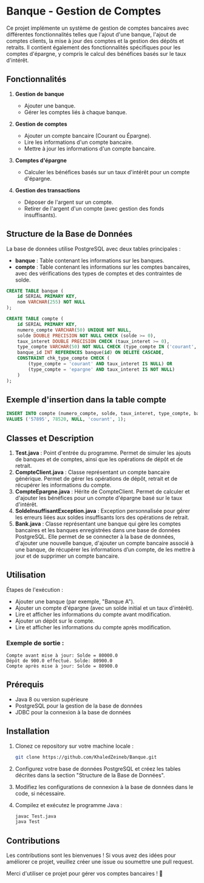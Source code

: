 # Banque - Gestion de Comptes

Ce projet implémente un système de gestion de comptes bancaires avec différentes fonctionnalités telles que l'ajout d'une banque, l'ajout de comptes clients, la mise à jour des comptes et la gestion des dépôts et retraits. Il contient également des fonctionnalités spécifiques pour les comptes d'épargne, y compris le calcul des bénéfices basés sur le taux d'intérêt.

## Fonctionnalités

1. **Gestion de banque**
   - Ajouter une banque.
   - Gérer les comptes liés à chaque banque.
   
2. **Gestion de comptes**
   - Ajouter un compte bancaire (Courant ou Épargne).
   - Lire les informations d'un compte bancaire.
   - Mettre à jour les informations d'un compte bancaire.
   
3. **Comptes d'épargne**
   - Calculer les bénéfices basés sur un taux d'intérêt pour un compte d'épargne.

4. **Gestion des transactions**
   - Déposer de l'argent sur un compte.
   - Retirer de l'argent d'un compte (avec gestion des fonds insuffisants).

## Structure de la Base de Données

La base de données utilise PostgreSQL avec deux tables principales :

- **banque** : Table contenant les informations sur les banques.
- **compte** : Table contenant les informations sur les comptes bancaires, avec des vérifications des types de comptes et des contraintes de solde.

```sql
CREATE TABLE banque (
    id SERIAL PRIMARY KEY,
    nom VARCHAR(255) NOT NULL
);

CREATE TABLE compte (
    id SERIAL PRIMARY KEY,
    numero_compte VARCHAR(50) UNIQUE NOT NULL,
    solde DOUBLE PRECISION NOT NULL CHECK (solde >= 0),
    taux_interet DOUBLE PRECISION CHECK (taux_interet >= 0),
    type_compte VARCHAR(50) NOT NULL CHECK (type_compte IN ('courant', 'epargne')),
    banque_id INT REFERENCES banque(id) ON DELETE CASCADE,
    CONSTRAINT chk_type_compte CHECK (
        (type_compte = 'courant' AND taux_interet IS NULL) OR
        (type_compte = 'epargne' AND taux_interet IS NOT NULL)
    )
);
```

## Exemple d'insertion dans la table compte

```sql
INSERT INTO compte (numero_compte, solde, taux_interet, type_compte, banque_id)
VALUES ('57895', 78520, NULL, 'courant', 1);
```

## Classes et Description

1. **Test.java** : Point d'entrée du programme. Permet de simuler les ajouts de banques et de comptes, ainsi que les opérations de dépôt et de retrait.
2. **CompteClient.java** : Classe représentant un compte bancaire générique. Permet de gérer les opérations de dépôt, retrait et de récupérer les informations du compte.
3. **CompteEpargne.java** : Hérite de CompteClient. Permet de calculer et d'ajouter les bénéfices pour un compte d'épargne basé sur le taux d'intérêt.
4. **SoldeInsuffisantException.java** : Exception personnalisée pour gérer les erreurs liées aux soldes insuffisants lors des opérations de retrait.
5. **Bank.java** : Classe représentant une banque qui gère les comptes bancaires et les banques enregistrées dans une base de données PostgreSQL. Elle permet de se connecter à la base de données, d'ajouter une nouvelle banque, d'ajouter un compte bancaire associé à une banque, de récupérer les informations d’un compte, de les mettre à jour et de supprimer un compte bancaire.

## Utilisation

Étapes de l'exécution :
- Ajouter une banque (par exemple, "Banque A").
- Ajouter un compte d'épargne (avec un solde initial et un taux d'intérêt).
- Lire et afficher les informations du compte avant modification.
- Ajouter un dépôt sur le compte.
- Lire et afficher les informations du compte après modification.

### Exemple de sortie :

```
Compte avant mise à jour: Solde = 80000.0
Dépôt de 900.0 effectué. Solde: 80900.0
Compte après mise à jour: Solde = 80900.0
```

## Prérequis

- Java 8 ou version supérieure
- PostgreSQL pour la gestion de la base de données
- JDBC pour la connexion à la base de données

## Installation

1. Clonez ce repository sur votre machine locale :

   ```sh
   git clone https://github.com/KhaledZeineb/Banque.git
   ```

2. Configurez votre base de données PostgreSQL et créez les tables décrites dans la section "Structure de la Base de Données".
3. Modifiez les configurations de connexion à la base de données dans le code, si nécessaire.
4. Compilez et exécutez le programme Java :

   ```sh
   javac Test.java
   java Test
   ```

## Contributions

Les contributions sont les bienvenues ! Si vous avez des idées pour améliorer ce projet, veuillez créer une issue ou soumettre une pull request.

Merci d'utiliser ce projet pour gérer vos comptes bancaires ! 🚀

